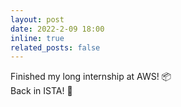 ```yaml
---
layout: post
date: 2022-2-09 18:00
inline: true
related_posts: false
---
```


Finished my long internship at AWS! :package:\
Back in ISTA! :house_with_garden:
